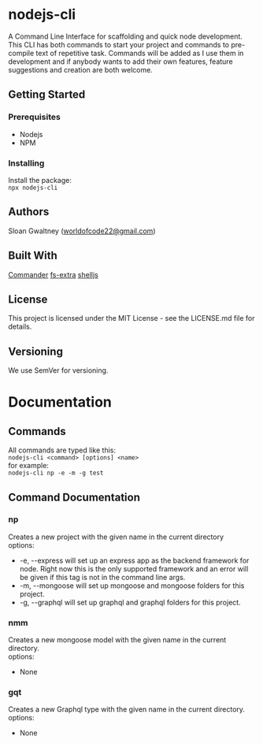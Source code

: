 # nodejs-cli
A Command Line Interface for scaffolding and quick node development. This CLI has both commands to start your project and commands to pre-compile text of repetitive task. Commands will be added as I use them in development and if anybody wants to add their own features, feature suggestions and creation are both welcome.
## Getting Started
### Prerequisites
* Nodejs
* NPM
### Installing
Install the package:   
``` npx nodejs-cli ```
## Authors
Sloan Gwaltney (worldofcode22@gmail.com)
## Built With
[Commander](https://www.npmjs.com/package/commander)
[fs-extra](https://www.npmjs.com/package/fs-extra)
[shelljs](https://www.npmjs.com/package/shelljs)
## License
This project is licensed under the MIT License - see the LICENSE.md file for details.
## Versioning
We use SemVer for versioning.

# Documentation
## Commands
All commands are typed like this:   
``` nodejs-cli <command> [options] <name> ```   
for example:   
``` nodejs-cli np -e -m -g test ```   
## Command Documentation
### np <name>
Creates a new project with the given name in the current directory   
options:   
* -e, --express will set up an express app as the backend framework for node. Right now this is the only supported framework and an error will be given if this tag is not in the command line args.
* -m, --mongoose will set up mongoose and mongoose folders for this project.
* -g, --graphql will set up graphql and graphql folders for this project.
### nmm <name>
Creates a new mongoose model with the given name in the current directory.   
options:   
* None
### gqt <name>
Creates a new Graphql type with the given name in the current directory.   
options:   
* None
